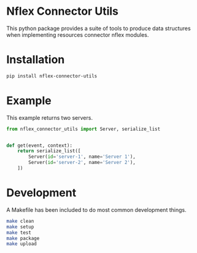 # Nflex Connector Utils

This python package provides a suite of tools to produce data structures when implementing resources connector nflex modules.

# Installation
```sh
pip install nflex-connector-utils
```

# Example

This example returns two servers.
```python
from nflex_connector_utils import Server, serialize_list


def get(event, context):
    return serialize_list([
        Server(id='server-1', name='Server 1'),
        Server(id='server-2', name='Server 2'),
    ])
```

# Development
A Makefile has been included to do most common development things.
```sh
make clean
make setup
make test
make package
make upload
```
